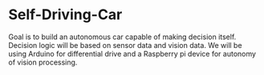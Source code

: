 # Self-Driving-Car
Goal is to build an autonomous car capable of making decision itself. Decision logic will be based on sensor data and vision data. We will be using Arduino for differential drive and a Raspberry pi device for autonomy of vision processing.
